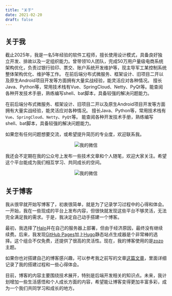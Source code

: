 ```yaml
---
title: "关于"
date: 2021-02-20
draft: false
---
```



## 关于我
截止2025年，我是一名5年经验的软件工程师，擅长使用设计模式，具备良好独立开发、排故以及一定组织能力。曾带领10人团队，完成50万用户量级电商系统架构优化，负责过银行验印、票交、账户系统开发维护等，现主导军工某控制系统整体架构优化、维护等工作。
在前后端分布式微服务、框架设计、旧项目二开以及原生Android项目开发等方面拥有大量实战经验，能灵活应对各种情况。
擅长Java、Python等，常用技术栈有Vue、SpringCloud、Netty、PyQt等。能查阅各种开发技术手册，熟练编写shell、bat脚本，具备较强的解决问题能力。

在前后端分布式微服务、框架设计、旧项目二开以及原生Android项目开发等方面拥有大量实战经验，能灵活应对各种情况。
擅长Java、Python等，常用技术栈有`Vue`、`SpringCloud`、`Netty`、`PyQt`等。
能查阅各种开发技术手册，熟练编写shell、bat脚本，具备较强的解决问题能力。

如果您有任何问题想要交流，或希望提升简历的专业度，欢迎联系我。

<div style="text-align: center;">
    <img src="/posts/annex/images/essays/self微信.png" alt="我的微信" style="max-width: 33%; height: auto;">
</div>

我还会不定期在我的公众号上发布一些技术文章和个人随笔，欢迎大家关注。希望这个平台能成为我们相互学习、共同成长的空间。
<div style="text-align: center;">
    <img src="/posts/annex/images/essays/来点Java.png" alt="我的微信" style="max-width: 50%; height: auto;">
</div>

## 关于博客
我从很早就开始写博客了，初衷很简单，就是为了记录学习过程中的心得和体会。一开始，我在一些现成的平台上发布内容，但很快就发现这些平台不够灵活，无法完全满足我的需求。于是，我决定自己动手搭建一个博客。

最初，我选择了[Halo](https://gitee.com/halo-dev/halo)并在自己的服务器上部署，但由于经济原因，最终没有继续续费。后来，我发现[GitHub Pages](https://docs.github.com/zh/pages/getting-started-with-github-pages)加上[Hugo](https://gohugo.io)静态站点生成器是个非常棒的选择。这个组合不仅免费，还提供了很高的灵活性。现在，我的博客使用的是[zozo](https://github.com/varkai/hugo-theme-zozo)主题。

如果你也对搭建自己的博客感兴趣，可以参考我之前写的文章[这篇文章](/posts/essays/build-blog/)，里面详细记录了我的搭建过程和一些心得体会。

目前，博客的内容主要围绕技术展开，特别是后端开发相关的知识点。未来，我计划增加一些生活感悟和个人成长方面的内容，希望能让博客变得更加丰富多彩，成为一个我们共同学习和成长的地方。
